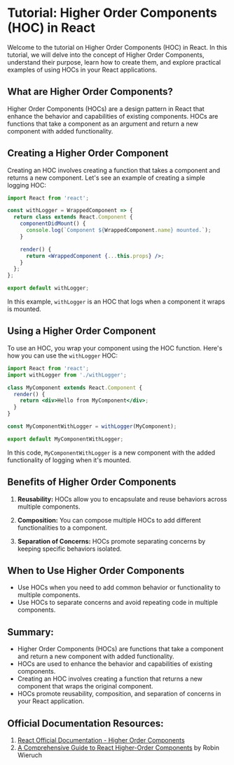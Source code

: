 # Tutorial: Higher Order Components (HOC) in React

Welcome to the tutorial on Higher Order Components (HOC) in React. In this tutorial, we will delve into the concept of Higher Order Components, understand their purpose, learn how to create them, and explore practical examples of using HOCs in your React applications.

## What are Higher Order Components?

Higher Order Components (HOCs) are a design pattern in React that enhance the behavior and capabilities of existing components. HOCs are functions that take a component as an argument and return a new component with added functionality.

## Creating a Higher Order Component

Creating an HOC involves creating a function that takes a component and returns a new component. Let's see an example of creating a simple logging HOC:

```jsx
import React from 'react';

const withLogger = WrappedComponent => {
  return class extends React.Component {
    componentDidMount() {
      console.log(`Component ${WrappedComponent.name} mounted.`);
    }

    render() {
      return <WrappedComponent {...this.props} />;
    }
  };
};

export default withLogger;
```

In this example, `withLogger` is an HOC that logs when a component it wraps is mounted.

## Using a Higher Order Component

To use an HOC, you wrap your component using the HOC function. Here's how you can use the `withLogger` HOC:

```jsx
import React from 'react';
import withLogger from './withLogger';

class MyComponent extends React.Component {
  render() {
    return <div>Hello from MyComponent</div>;
  }
}

const MyComponentWithLogger = withLogger(MyComponent);

export default MyComponentWithLogger;
```

In this code, `MyComponentWithLogger` is a new component with the added functionality of logging when it's mounted.

## Benefits of Higher Order Components

1. **Reusability:** HOCs allow you to encapsulate and reuse behaviors across multiple components.

2. **Composition:** You can compose multiple HOCs to add different functionalities to a component.

3. **Separation of Concerns:** HOCs promote separating concerns by keeping specific behaviors isolated.

## When to Use Higher Order Components

- Use HOCs when you need to add common behavior or functionality to multiple components.
- Use HOCs to separate concerns and avoid repeating code in multiple components.

## Summary:

- Higher Order Components (HOCs) are functions that take a component and return a new component with added functionality.
- HOCs are used to enhance the behavior and capabilities of existing components.
- Creating an HOC involves creating a function that returns a new component that wraps the original component.
- HOCs promote reusability, composition, and separation of concerns in your React application.

## Official Documentation Resources:

1. [React Official Documentation - Higher Order Components](https://reactjs.org/docs/higher-order-components.html)
2. [A Comprehensive Guide to React Higher-Order Components](https://www.robinwieruch.de/react-higher-order-components) by Robin Wieruch